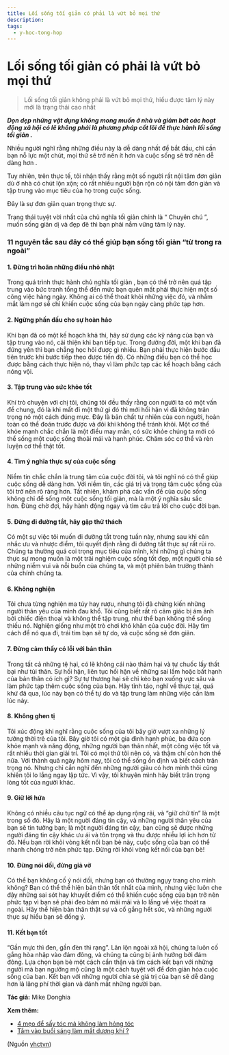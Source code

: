 ```yaml
---
title: Lối sống tối giản có phải là vứt bỏ mọi thứ
description: 
tags:
  - y-hoc-tong-hop
---
```


# Lối sống tối giản có phải là vứt bỏ mọi thứ 

> Lối sống tối giản không phải là vứt bỏ mọi thứ, hiểu được tâm lý này mới là trạng thái cao nhất

***Dọn dẹp những vật dụng không mong muốn ở nhà và giảm bớt các hoạt động xã hội có lẽ không phải là phương pháp cốt lõi để thực hành lối sống tối giản .***

Nhiều người nghĩ rằng những điều này là dễ dàng nhất để bắt đầu, chỉ cần bạn nỗ lực một chút, mọi thứ sẽ trở nên ít hơn và cuộc sống sẽ trở nên dễ dàng hơn .

Tuy nhiên, trên thực tế, tôi nhận thấy rằng một số người rất nội tâm đơn giản dù ở nhà có chút lộn xộn; có rất nhiều người bận rộn có nội tâm đơn giản và tập trung vào mục tiêu của họ trong cuộc sống.

Đây là sự đơn giản quan trọng thực sự.

Trạng thái tuyệt vời nhất của chủ nghĩa tối giản chính là “ Chuyên chú ”, muốn sống giản dị và đẹp đẽ thì bạn phải nắm vững tâm lý này.

### 11 nguyên tắc sau đây có thể giúp bạn sống tối giản “từ trong ra ngoài”

#### 1. Đừng trì hoãn những điều nhỏ nhặt

Trong quá trình thực hành chủ nghĩa tối giản , bạn có thể trở nên quá tập trung vào bức tranh tổng thể đến mức bạn quên mất phải thực hiện một số công việc hàng ngày. Không ai có thể thoát khỏi những việc đó, và nhắm mắt làm ngơ sẽ chỉ khiến cuộc sống của bạn ngày càng phức tạp hơn.

#### 2. Ngừng phấn đấu cho sự hoàn hảo

Khi bạn đã có một kế hoạch khả thi, hãy sử dụng các kỹ năng của bạn và tập trung vào nó, cải thiện khi bạn tiếp tục. Trong đường đời, một khi bạn đã đứng yên thì bạn chẳng học hỏi được gì nhiều. Bạn phải thực hiện bước đầu tiên trước khi bước tiếp theo được tiến độ. Có những điều bạn có thể học được bằng cách thực hiện nó, thay vì làm phức tạp các kế hoạch bằng cách nóng vội.

#### 3. Tập trung vào sức khỏe tốt

Khí trò chuyện với chị tôi, chúng tôi đều thấy rằng con người ta có một vấn đề chung, đó là khi mất đi một thứ gì đó thì mới hối hận vì đã không trân trọng nó một cách đúng mực. Đây là bản chất tự nhiên của con người, hoàn toàn có thể đoán trước được và đôi khi không thể tránh khỏi. Một cơ thể khỏe mạnh chắc chắn là một điều may mắn, có sức khỏe chúng ta mới có thể sống một cuộc sống thoải mái và hạnh phúc. Chăm sóc cơ thể và rèn luyện cơ thể thật tốt.

#### 4. Tìm ý nghĩa thực sự của cuộc sống

Niềm tin chắc chắn là trung tâm của cuộc đời tôi, và tôi nghĩ nó có thể giúp cuộc sống dễ dàng hơn. Với niềm tin, các giá trị và trọng tâm cuộc sống của tôi trở nên rõ ràng hơn. Tất nhiên, khám phá các vấn đề của cuộc sống không chỉ để sống một cuộc sống tối giản, mà là một ý nghĩa sâu sắc hơn. Đừng chờ đợi, hãy hành động ngay và tìm câu trả lời cho cuộc đời bạn.

#### 5. Đừng đi đường tắt, hãy gặp thử thách

Có một sự việc tôi muốn đi đường tắt trong tuần này, nhưng sau khi cân nhắc ưu và nhược điểm, tôi quyết định rằng đi đường tắt thực sự rất rủi ro. Chúng ta thường quá coi trọng mục tiêu của mình, khi những gì chúng ta thực sự mong muốn là một trải nghiệm cuộc sống tốt đẹp, một người chia sẻ những niềm vui và nỗi buồn của chúng ta, và một phiên bản trưởng thành của chính chúng ta.

#### 6. Không nghiện

Tôi chưa từng nghiện ma túy hay rượu, nhưng tôi đã chứng kiến ​​những người thân yêu của mình đau khổ. Tôi cũng biết rất rõ cảm giác bị ám ảnh bởi chiếc điện thoại và không thể tập trung, như thể bạn không thể sống thiếu nó. Nghiện giống như một trò chơi khó khăn của cuộc đời. Hãy tìm cách để nó qua đi, trái tim bạn sẽ tự do, và cuộc sống sẽ đơn giản.

#### 7. Đừng cảm thấy có lỗi với bản thân

Trong tất cả những tệ hại, có lẽ không cái nào thảm hại và tự chuốc lấy thất bại như tủi thân. Sự hối hận, liên tục hối hận về những sai lầm hoặc bất hạnh của bản thân có ích gì? Sự tự thương hại sẽ chỉ kéo bạn xuống vực sâu và làm phức tạp thêm cuộc sống của bạn. Hãy tỉnh táo, nghĩ về thực tại, quá khứ đã qua, lúc này bạn có thể tự do và tập trung làm những việc cần làm lúc này.

#### 8. Không ghen tị

Tôi xúc động khi nghĩ rằng cuộc sống của tôi bây giờ vượt xa những lý tưởng thời trẻ của tôi. Bây giờ tôi có một gia đình hạnh phúc, ba đứa con khỏe mạnh và năng động, những người bạn thân nhất, một công việc tốt và rất nhiều thời gian giải trí. Tôi có mọi thứ tôi nên có, và thậm chí còn hơn thế nữa. Với thành quả ngày hôm nay, tôi có thể sống ổn định và biết cách trân trọng nó. Nhưng chỉ cần nghĩ đến những người giàu có hơn mình thôi cũng khiến tôi lo lắng ngay lập tức. Vì vậy, tôi khuyên mình hãy biết trân trọng lòng tốt của người khác.

#### 9. Giữ lời hứa

Không có nhiều câu tục ngữ có thể áp dụng rộng rãi, và “giữ chữ tín” là một trong số đó. Hãy là một người đáng tin cậy, và những người thân yêu của bạn sẽ tin tưởng bạn; là một người đáng tin cậy, bạn cũng sẽ được những người đáng tin cậy khác ưu ái và tôn trọng và thu được nhiều lợi ích hơn từ đó. Nếu bạn rời khỏi vòng kết nối bạn bè này, cuộc sống của bạn có thể nhanh chóng trở nên phức tạp. Đừng rời khỏi vòng kết nối của bạn bè!

#### 10. Đừng nói dối, đừng giả vờ

Có thể bạn không cố ý nói dối, nhưng bạn có thường ngụy trang cho mình không? Bạn có thể thể hiện bản thân tốt nhất của mình, nhưng việc luôn che đậy những sai sót hay khuyết điểm có thể khiến cuộc sống của bạn trở nên phức tạp vì bạn sẽ phải đeo bám nó mãi mãi và lo lắng về việc thoát ra ngoài. Hãy thể hiện bản thân thật sự và cố gắng hết sức, và những người thực sự hiểu bạn sẽ đồng ý.

#### 11. Kết bạn tốt

“Gần mực thì đen, gần đèn thì rạng”. Lăn lộn ngoài xã hội, chúng ta luôn cố gắng hòa nhập vào đám đông, và chúng ta cũng bị ảnh hưởng bởi đám đông. Lựa chọn bạn bè một cách cẩn thận và tìm cách kết bạn với những người mà bạn ngưỡng mộ cũng là một cách tuyệt vời để đơn giản hóa cuộc sống của bạn. Kết bạn với những người chia sẻ giá trị của bạn sẽ dễ dàng hơn là lãng phí thời gian và đánh mất những người bạn.

**Tác giả:** Mike Donghia

**Xem thêm:**

* [4 mẹo để sấy tóc mà không làm hỏng tóc](/yhctvn/4-meo-de-say-toc-ma-khong-lam-hong-toc)
* [Tắm vào buổi sáng làm mất dương khí ?](/yhctvn/tam-vao-buoi-sang-lam-mat-duong-khi)

(Nguồn <a href="https://yhctvn.com/loi-song-toi-gian-co-phai-la-vut-bo-moi-thu/" target="_blank">yhctvn</a>)
